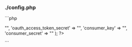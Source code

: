 ### ./config.php

´´´php
<?php

  $config = array(
    'oauth_access_token' => "",
    'oauth_access_token_secret' => "",
    'consumer_key' => "",
    'consumer_secret' => ""
  );

?>
´´´ 
